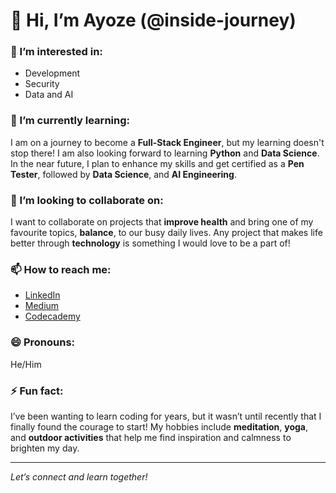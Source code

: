 # 👋 Hi, I’m Ayoze (@inside-journey)

### 👀 I’m interested in:
- Development
- Security
- Data and AI

### 🌱 I’m currently learning:
I am on a journey to become a **Full-Stack Engineer**, but my learning doesn't stop there! I am also looking forward to learning **Python** and **Data Science**. In the near future, I plan to enhance my skills and get certified as a **Pen Tester**, followed by **Data Science**, and **AI Engineering**.

### 💞️ I’m looking to collaborate on:
I want to collaborate on projects that **improve health** and bring one of my favourite topics, **balance**, to our busy daily lives. Any project that makes life better through **technology** is something I would love to be a part of! 

### 📫 How to reach me:
- [LinkedIn](https://www.linkedin.com/ayoze-k-680428266)  
- [Medium](https://www.medium.com/@mylilwind)  
- [Codecademy](https://www.codecademy.com/profiles/kuraserscript_lt-mlwtj)

### 😄 Pronouns:
He/Him

### ⚡ Fun fact:
I’ve been wanting to learn coding for years, but it wasn’t until recently that I finally found the courage to start! My hobbies include **meditation**, **yoga**, and **outdoor activities** that help me find inspiration and calmness to brighten my day.

---
*Let’s connect and learn together!*
